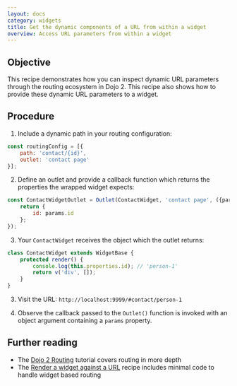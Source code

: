 ```yaml
---
layout: docs
category: widgets
title: Get the dynamic components of a URL from within a widget
overview: Access URL parameters from within a widget
---
```


## Objective

This recipe demonstrates how you can inspect dynamic URL parameters through the routing ecosystem in Dojo 2. This recipe also shows how to provide these dynamic URL parameters to a widget.

## Procedure

1. Include a dynamic path in your routing configuration:

```js
const routingConfig = [{
    path: 'contact/{id}',
    outlet: 'contact page'
}];
```

2. Define an outlet and provide a callback function which returns the properties the wrapped widget expects:

```js
const ContactWidgetOutlet = Outlet(ContactWidget, 'contact page', ({params}) => {
    return {
        id: params.id
    };
});
```

3. Your `ContactWidget` receives the object which the outlet returns:

```js
class ContactWidget extends WidgetBase {
    protected render() {
        console.log(this.properties.id); // 'person-1'
        return v('div', []);
    }
}
```

3. Visit the URL: `http://localhost:9999/#contact/person-1`

4. Observe the callback passed to the `Outlet()` function is invoked with an object argument containing a `params` property.

## Further reading

- The [Dojo 2 Routing](https://dojo.io/tutorials/1030_routing/) tutorial covers routing in more depth
- The [Render a widget against a URL](https://github.com/dojo/dojo.io/tree/master/site/source/cookbook/widgets/render-built-in-dojo-widget.md) recipe includes minimal code to handle widget based routing
